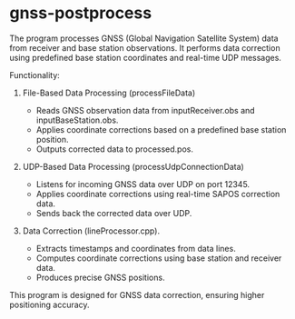 # gnss-postprocess

The program processes GNSS (Global Navigation Satellite System) data from receiver and base station observations. It performs data correction using predefined base station coordinates and real-time UDP messages.

Functionality:

1. File-Based Data Processing (processFileData)
    - Reads GNSS observation data from inputReceiver.obs and inputBaseStation.obs.
    - Applies coordinate corrections based on a predefined base station position.
    - Outputs corrected data to processed.pos.
    
2. UDP-Based Data Processing (processUdpConnectionData)
    - Listens for incoming GNSS data over UDP on port 12345.
    - Applies coordinate corrections using real-time SAPOS correction data.
    - Sends back the corrected data over UDP.
    
3. Data Correction (lineProcessor.cpp).
    - Extracts timestamps and coordinates from data lines.
    - Computes coordinate corrections using base station and receiver data.
    - Produces precise GNSS positions.

This program is designed for GNSS data correction, ensuring higher positioning accuracy.